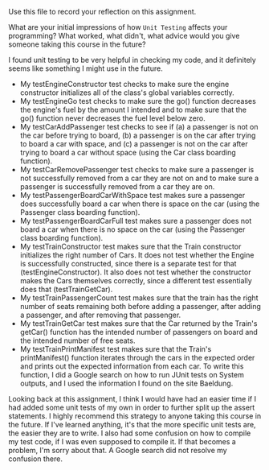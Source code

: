 Use this file to record your reflection on this assignment.

What are your initial impressions of how `Unit Testing` affects your programming?
What worked, what didn't, what advice would you give someone taking this course in the future?

I found unit testing to be very helpful in checking my code, and it definitely seems like something I might use in the future. 
- My testEngineConstructor test checks to make sure the engine constructor initializes all of the class's global variables correctly. 
- My testEngineGo test checks to make sure the go() function decreases the engine's fuel by the amount I intended and to make sure that the go() function never decreases the fuel level below zero. 
- My testCarAddPassenger test checks to see if (a) a passenger is not on the car before trying to board, (b) a passenger is on the car after trying to board a car with space, and (c) a passenger is not on the car after trying to board a car without space (using the Car class boarding function).
- My testCarRemovePassenger test checks to make sure a passenger is not successfully removed from a car they are not on and to make sure a passenger is successfully removed from a car they are on.
- My testPassengerBoardCarWithSpace test makes sure a passenger does successfully board a car when there is space on the car (using the Passenger class boarding function).
- My testPassengerBoardCarFull test makes sure a passenger does not board a car when there is no space on the car (using the Passenger class boarding function).
- My testTrainConstructor test makes sure that the Train constructor initializes the right number of Cars. It does not test whether the Engine is successfully constructed, since there is a separate test for that (testEngineConstructor). It also does not test whether the constructor makes the Cars themselves correctly, since a different test essentially does that (testTrainGetCar).
- My testTrainPassengerCount test makes sure that the train has the right number of seats remaining both before adding a passenger, after adding a passenger, and after removing that passenger.
- My testTrainGetCar test makes sure that the Car returned by the Train's getCar() function has the intended number of passengers on board and the intended number of free seats.
- My testTrainPrintManifest test makes sure that the Train's printManifest() function iterates through the cars in the expected order and prints out the expected information from each car. To write this function, I did a Google search on how to run JUnit tests on System outputs, and I used the information I found on the site Baeldung.

Looking back at this assignment, I think I would have had an easier time if I had added some unit tests of my own in order to further split up the assert statements. I highly recommend this strategy to anyone taking this course in the future. If I've learned anything, it's that the more specific unit tests are, the easier they are to write. I also had some confusion on how to compile my test code, if I was even supposed to compile it. If that becomes a problem, I'm sorry about that. A Google search did not resolve my confusion there.